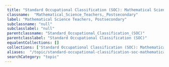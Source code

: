 ```yaml
--- 
 title: "Standard Occupational Classification (SOC): Mathematical Science Teachers, Postsecondary" 
 classname:  "Mathematical_Science_Teachers,_Postsecondary" 
 label: "Mathematical Science Teachers, Postsecondary" 
 subclassname: "null" 
 subclasslabel: "null" 
 parentclassname: "Standard_Occupational_Classification_(SOC)" 
 parentclasslabel: "Standard Occupational Classification (SOC)" 
 equalentCollections: [] 
 collections: ['Standard Occupational Classification (SOC): Mathematical Science Teachers, Postsecondary']
 aliases:  "/topic/standard-occupational-classification-soc-mathematical-science-teachers-postsecondary"  
 searchCategory: "topic" 
---
```

